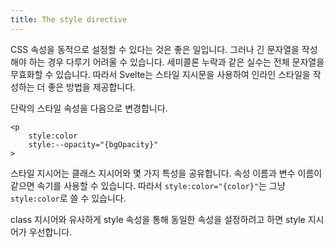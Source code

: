 ```yaml
---
title: The style directive
---
```


CSS 속성을 동적으로 설정할 수 있다는 것은 좋은 일입니다. 그러나 긴 문자열을 작성해야 하는 경우 다루기 어려울 수 있습니다. 세미콜론 누락과 같은 실수는 전체 문자열을 무효화할 수 있습니다. 따라서 Svelte는 스타일 지시문을 사용하여 인라인 스타일을 작성하는 더 좋은 방법을 제공합니다.

단락의 스타일 속성을 다음으로 변경합니다.

```svelte
<p
	style:color
	style:--opacity="{bgOpacity}"
>
```

스타일 지시어는 클래스 지시어와 몇 가지 특성을 공유합니다. 속성 이름과 변수 이름이 같으면 속기를 사용할 수 있습니다. 따라서 `style:color="{color}"`는 그냥 `style:color`로 쓸 수 있습니다.

class 지시어와 유사하게 style 속성을 통해 동일한 속성을 설정하려고 하면 style 지시어가 우선합니다.
